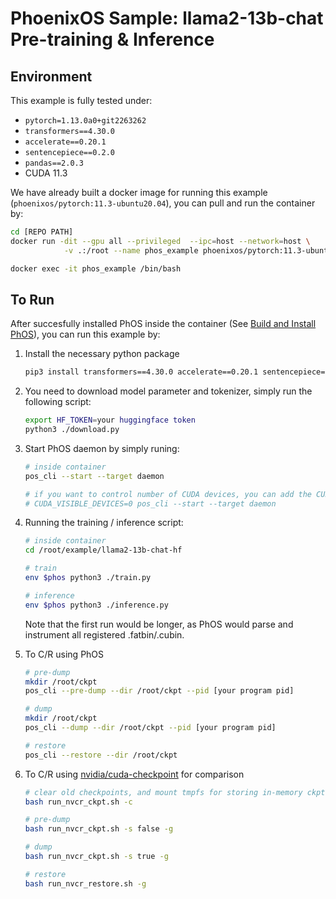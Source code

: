 # PhoenixOS Sample: llama2-13b-chat Pre-training & Inference

## Environment

This example is fully tested under:

* `pytorch=1.13.0a0+git2263262`
* `transformers==4.30.0`
* `accelerate==0.20.1`
* `sentencepiece==0.2.0`
* `pandas==2.0.3`
* CUDA 11.3

We have already built a docker image for running this example (`phoenixos/pytorch:11.3-ubuntu20.04`), you can pull and run the container by:

```bash
cd [REPO PATH]
docker run -dit --gpu all --privileged  --ipc=host --network=host \
            -v .:/root --name phos_example phoenixos/pytorch:11.3-ubuntu20.04

docker exec -it phos_example /bin/bash
```

## To Run

After succesfully installed PhOS inside the container (See [Build and Install PhOS](https://github.com/SJTU-IPADS/PhoenixOS/tree/zhuobin/fix_cli?tab=readme-ov-file#i-build-and-install-phos)), you can run this example by:

1. Install the necessary python package

    ```bash
    pip3 install transformers==4.30.0 accelerate==0.20.1 sentencepiece==0.2.0 pandas==2.0.3
    ```

2. You need to download model parameter and tokenizer, simply run the following script:

    ```bash
    export HF_TOKEN=your huggingface token
    python3 ./download.py
    ```


3. Start PhOS daemon by simply runing:

    ```bash
    # inside container
    pos_cli --start --target daemon

    # if you want to control number of CUDA devices, you can add the CUDA_VISIBLE_DEVICES environment variable
    # CUDA_VISIBLE_DEVICES=0 pos_cli --start --target daemon
    ```

4. Running the training / inference script:

    ```bash
    # inside container
    cd /root/example/llama2-13b-chat-hf

    # train
    env $phos python3 ./train.py

    # inference
    env $phos python3 ./inference.py
    ```

    Note that the first run would be longer, as PhOS would parse and instrument all registered .fatbin/.cubin.

5. To C/R using PhOS

    ```bash
    # pre-dump
    mkdir /root/ckpt
    pos_cli --pre-dump --dir /root/ckpt --pid [your program pid]

    # dump
    mkdir /root/ckpt
    pos_cli --dump --dir /root/ckpt --pid [your program pid]

    # restore
    pos_cli --restore --dir /root/ckpt
    ```

6. To C/R using [nvidia/cuda-checkpoint](https://github.com/NVIDIA/cuda-checkpoint) for comparison

    ```bash
    # clear old checkpoints, and mount tmpfs for storing in-memory ckpts
    bash run_nvcr_ckpt.sh -c

    # pre-dump
    bash run_nvcr_ckpt.sh -s false -g

    # dump
    bash run_nvcr_ckpt.sh -s true -g

    # restore
    bash run_nvcr_restore.sh -g
    ```
